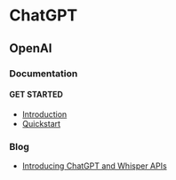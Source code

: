 # ChatGPT
## OpenAI
### Documentation
#### GET STARTED
* [Introduction](https://platform.openai.com/docs/introduction)
* [Quickstart](https://platform.openai.com/docs/quickstart)

### Blog
* [Introducing ChatGPT and Whisper APIs](https://openai.com/blog/introducing-chatgpt-and-whisper-apis)
